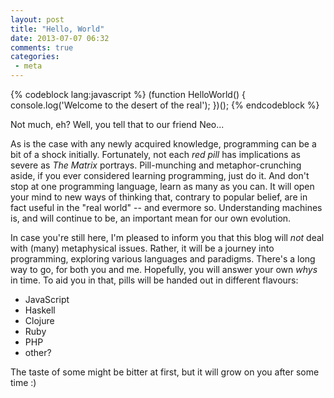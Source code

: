 ```yaml
---
layout: post
title: "Hello, World"
date: 2013-07-07 06:32
comments: true
categories:
 - meta
---
```


{% codeblock lang:javascript %}
(function HelloWorld() {
  console.log('Welcome to the desert of the real');
})();
{% endcodeblock %}

Not much, eh? Well, you tell that to our friend Neo...

<!-- more -->
As is the case with any newly acquired knowledge, programming can be a bit of a shock initially.
Fortunately, not each *red pill* has implications as severe as *The Matrix* portrays.
Pill-munching and metaphor-crunching aside, if you ever considered learning programming, just do it.
And don't stop at one programming language, learn as many as you can. It will open your mind to new ways of thinking
that, contrary to popular belief, are in fact useful in the "real world" -- and evermore so. Understanding machines is,
and will continue to be, an important mean for our own evolution.


In case you're still here, I'm pleased to inform you that this blog will *not* deal with (many) metaphysical issues.
Rather, it will be a journey into programming, exploring various languages and paradigms. There's a long way to go,
for both you and me. Hopefully, you will answer your own *whys* in time. To aid you in that, pills will be
handed out in different flavours:

- JavaScript
- Haskell
- Clojure
- Ruby
- PHP
- other?

The taste of some might be bitter at first, but it will grow on you after some time :)
